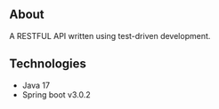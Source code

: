 ## About
A RESTFUL API written using test-driven development.

## Technologies
- Java 17
- Spring boot v3.0.2
